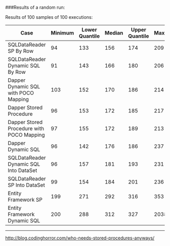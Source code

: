 ###Results of a random run:

Results of 100 samples of 100 executions:

Case | Minimum | Lower Quantile | Median | Upper Quantile | Maximum
--- | --- | --- | --- | --- | ---
SQLDataReader SP By Row | 94 | 133 | 156 | 174 | 209
SQLDataReader Dynamic SQL By Row | 91 | 143 | 166 | 180 | 206
Dapper Dynamic SQL with POCO Mapping | 103 | 152 | 170 | 186 | 214
Dapper Stored Procedure | 96 | 153 | 172 | 185 | 217
Dapper Stored Procedure with POCO Mapping | 97 | 155 | 172 | 189 | 213
Dapper Dynamic SQL | 96 | 142 | 176 | 186 | 237
SQLDataReader Dynamic SQL Into DataSet | 96 | 157 | 181 | 193 | 231
SQLDataReader SP Into DataSet | 99 | 154 | 184 | 201 | 236
Entity Framework SP | 199 | 271 | 292 | 316 | 353
Entity Framework Dynamic SQL | 200 | 288 | 312 | 327 | 2038

-----------------------------------

http://blog.codinghorror.com/who-needs-stored-procedures-anyways/
